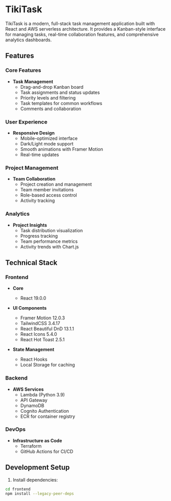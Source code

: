 # TikiTask

TikiTask is a modern, full-stack task management application built with React and AWS serverless architecture. It provides a Kanban-style interface for managing tasks, real-time collaboration features, and comprehensive analytics dashboards.

## Features

### Core Features

- **Task Management**
  - Drag-and-drop Kanban board
  - Task assignments and status updates
  - Priority levels and filtering
  - Task templates for common workflows
  - Comments and collaboration

### User Experience

- **Responsive Design**
  - Mobile-optimized interface
  - Dark/Light mode support
  - Smooth animations with Framer Motion
  - Real-time updates

### Project Management

- **Team Collaboration**
  - Project creation and management
  - Team member invitations
  - Role-based access control
  - Activity tracking

### Analytics

- **Project Insights**
  - Task distribution visualization
  - Progress tracking
  - Team performance metrics
  - Activity trends with Chart.js

## Technical Stack

### Frontend

- **Core**

  - React 19.0.0

- **UI Components**

  - Framer Motion 12.0.3
  - TailwindCSS 3.4.17
  - React Beautiful DnD 13.1.1
  - React Icons 5.4.0
  - React Hot Toast 2.5.1

- **State Management**
  - React Hooks
  - Local Storage for caching

### Backend

- **AWS Services**
  - Lambda (Python 3.9)
  - API Gateway
  - DynamoDB
  - Cognito Authentication
  - ECR for container registry

### DevOps

- **Infrastructure as Code**
  - Terraform
  - GitHub Actions for CI/CD

## Development Setup

1. Install dependencies:

```bash
cd frontend
npm install --legacy-peer-deps
```
